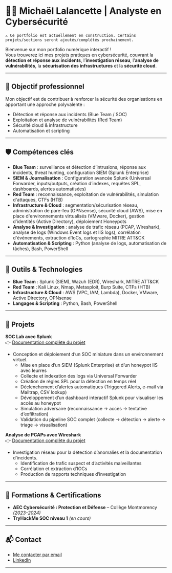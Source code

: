 # 👨‍💻 Michaël Lalancette | Analyste en Cybersécurité

    ⚠️ Ce portfolio est actuellement en construction. Certains projets/sections seront ajoutés/complétés prochainement.

Bienvenue sur mon portfolio numérique interactif !  
Vous trouverez ici mes projets pratiques en cybersécurité, couvrant la **détection et réponse aux incidents**, l’**investigation réseau**, l’**analyse de vulnérabilités**, la **sécurisation des infrastructures** et la **sécurité cloud**.


---

## 🎯 Objectif professionnel
Mon objectif est de contribuer à renforcer la sécurité des organisations en apportant une approche polyvalente :  
- Détection et réponse aux incidents (Blue Team / SOC)  
- Exploitation et analyse de vulnérabilités (Red Team)  
- Sécurité cloud & infrastructure  
- Automatisation et scripting 

---

## 🛡️ Compétences clés
- **Blue Team** : surveillance et détection d’intrusions, réponse aux incidents, threat hunting, configuration SIEM (Splunk Enterprise)
- **SIEM & Journalisation** : Configuration avancée Splunk (Universal Forwarder, inputs/outputs, création d’indexes, requêtes SPL, dashboards, alertes automatisées)  
- **Red Team** : reconnaissance, exploitation de vulnérabilités, simulation d'attaques, CTFs (HTB)    
- **Infrastructure & Cloud** : segmentation/sécurisation réseau, administration de pare-feu (OPNsense), sécurité cloud (AWS), mise en place d'environnements virtualisés (VMware, Docker), gestion d’identités (Active Directory), déploiement Honeypots  
- **Analyse & Investigation** : analyse de trafic réseau (PCAP, Wireshark), analyse de logs (Windows Event logs et IIS logs), corrélation d'événements, extraction d’IoCs, cartographie MITRE ATT&CK  
- **Automatisation & Scripting** : Python (analyse de logs, automatisation de tâches), Bash, PowerShell  

---

## 🧰 Outils & Technologies
- **Blue Team** : Splunk (SIEM), Wazuh (EDR), Wireshark, MITRE ATT&CK  
- **Red Team** : Kali Linux, Nmap, Metasploit, Burp Suite, CTFs (HTB)  
- **Infrastructure & Cloud** : AWS (VPC, IAM, Lambda), Docker, VMware, Active Directory, OPNsense  
- **Langages & Scripting** : Python, Bash, PowerShell  

---

## 📂 Projets
**SOC Lab avec Splunk**  
👉 [Documentation complète du projet](https://github.com/Michael-Lalancette/SOC-Splunk-Lab)  
  - Conception et déploiement d’un SOC miniature dans un environnement virtuel.  
    - Mise en place d’un SIEM (Splunk Enterprise) et d’un honeypot IIS avec leurres  
    - Collecte et indexation des logs via Universal Forwarder  
    - Création de règles SPL pour la détection en temps réel  
    - Déclenchement d’alertes automatiques (Triggered Alerts, e-mail via Mailtrap, CSV lookup)  
    - Développement d’un dashboard interactif Splunk pour visualiser les accès au honeypot  
    - Simulation adversaire (reconnaissance → accès → tentative d’exfiltration)  
    - Validation du pipeline SOC complet (collecte → détection → alerte → triage → visualisation)  



**Analyse de PCAPs avec Wireshark**  
👉 [Documentation complète du projet](https://github.com/Michael-Lalancette/PCAP-Investigation/tree/main)  
  - Investigation réseau pour la détection d’anomalies et la documentation d’incidents.   
    - Identification de trafic suspect et d’activités malveillantes  
    - Corrélation et extraction d’IOCs  
    - Production de rapports techniques d’investigation  


---

## 📜 Formations & Certifications
- **AEC Cybersécurité : Protection et Défense** – Collège Montmorency *(2023–2024)*  
- **TryHackMe SOC niveau 1** *(en cours)*


---

## 📬 Contact
- [Me contacter par email](mailto:michael.lalancette@proton.me)
- [LinkedIn](https://www.linkedin.com/in/michael-lalancette/)

---





